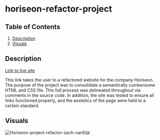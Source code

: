 # horiseon-refactor-project

## Table of Contents
1. [Description](#description)
2. [Visuals](#visuals)

## Description
[Link to live site](https://zachattack221.github.io/horiseon-refactor-project/)

This link takes the user to a refactored website for the company  Horiseon.
The purpose of the project was to consolidate a semantically cumbersome HTML and CSS file. This full process was delineated throughout via comments in the source code.
In addition, the site was tested to ensure all links functioned properly, and the aestetics of the page were held to a certain standard.

## Visuals
![Horiseon-project-refactor-zach-vanDijk](https://user-images.githubusercontent.com/108491506/184260306-868940e3-454a-49ce-a1a1-bcb28247606b.png)

